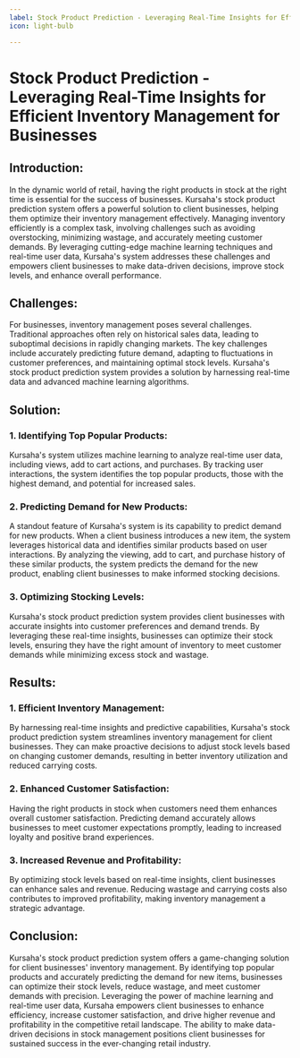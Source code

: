 ```yaml
---
label: Stock Product Prediction - Leveraging Real-Time Insights for Efficient Inventory Management for Businesses
icon: light-bulb

---
```


# Stock Product Prediction - Leveraging Real-Time Insights for Efficient Inventory Management for Businesses

## Introduction:

In the dynamic world of retail, having the right products in stock at the right time is essential for the success of businesses. Kursaha's stock product prediction system offers a powerful solution to client businesses, helping them optimize their inventory management effectively. Managing inventory efficiently is a complex task, involving challenges such as avoiding overstocking, minimizing wastage, and accurately meeting customer demands. By leveraging cutting-edge machine learning techniques and real-time user data, Kursaha's system addresses these challenges and empowers client businesses to make data-driven decisions, improve stock levels, and enhance overall performance.

## Challenges:

For businesses, inventory management poses several challenges. Traditional approaches often rely on historical sales data, leading to suboptimal decisions in rapidly changing markets. The key challenges include accurately predicting future demand, adapting to fluctuations in customer preferences, and maintaining optimal stock levels. Kursaha's stock product prediction system provides a solution by harnessing real-time data and advanced machine learning algorithms.

## Solution:

### 1. Identifying Top Popular Products:

Kursaha's system utilizes machine learning to analyze real-time user data, including views, add to cart actions, and purchases. By tracking user interactions, the system identifies the top popular products, those with the highest demand, and potential for increased sales.

### 2. Predicting Demand for New Products:

A standout feature of Kursaha's system is its capability to predict demand for new products. When a client business introduces a new item, the system leverages historical data and identifies similar products based on user interactions. By analyzing the viewing, add to cart, and purchase history of these similar products, the system predicts the demand for the new product, enabling client businesses to make informed stocking decisions.

### 3. Optimizing Stocking Levels:

Kursaha's stock product prediction system provides client businesses with accurate insights into customer preferences and demand trends. By leveraging these real-time insights, businesses can optimize their stock levels, ensuring they have the right amount of inventory to meet customer demands while minimizing excess stock and wastage.

## Results:

### 1. Efficient Inventory Management:

By harnessing real-time insights and predictive capabilities, Kursaha's stock product prediction system streamlines inventory management for client businesses. They can make proactive decisions to adjust stock levels based on changing customer demands, resulting in better inventory utilization and reduced carrying costs.

### 2. Enhanced Customer Satisfaction:

Having the right products in stock when customers need them enhances overall customer satisfaction. Predicting demand accurately allows businesses to meet customer expectations promptly, leading to increased loyalty and positive brand experiences.

### 3. Increased Revenue and Profitability:

By optimizing stock levels based on real-time insights, client businesses can enhance sales and revenue. Reducing wastage and carrying costs also contributes to improved profitability, making inventory management a strategic advantage.

## Conclusion:

Kursaha's stock product prediction system offers a game-changing solution for client businesses' inventory management. By identifying top popular products and accurately predicting the demand for new items, businesses can optimize their stock levels, reduce wastage, and meet customer demands with precision. Leveraging the power of machine learning and real-time user data, Kursaha empowers client businesses to enhance efficiency, increase customer satisfaction, and drive higher revenue and profitability in the competitive retail landscape. The ability to make data-driven decisions in stock management positions client businesses for sustained success in the ever-changing retail industry.
